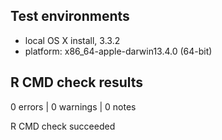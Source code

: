 ## Test environments
* local OS X install, 3.3.2
* platform: x86_64-apple-darwin13.4.0 (64-bit)

## R CMD check results
0 errors | 0 warnings | 0 notes

R CMD check succeeded
